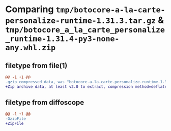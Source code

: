 # Comparing `tmp/botocore-a-la-carte-personalize-runtime-1.31.3.tar.gz` & `tmp/botocore_a_la_carte_personalize_runtime-1.31.4-py3-none-any.whl.zip`

## filetype from file(1)

```diff
@@ -1 +1 @@
-gzip compressed data, was "botocore-a-la-carte-personalize-runtime-1.31.3.tar", last modified: Fri Jul 14 01:46:28 2023, max compression
+Zip archive data, at least v2.0 to extract, compression method=deflate
```

## filetype from diffoscope

```diff
@@ -1 +1 @@
-GzipFile
+ZipFile
```

